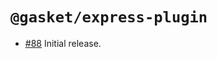 # `@gasket/express-plugin`

- [#88] Initial release.

[#88]: https://github.com/godaddy/gasket/pull/88
